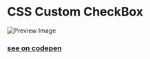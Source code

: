# CSS Custom CheckBox

![Preview Image](https://assets.codepen.io/5224857/internal/screenshots/pens/QWEvwxN.default.png)

### [see on codepen](https://codepen.io/hicoders/details/QWEvwxN)

